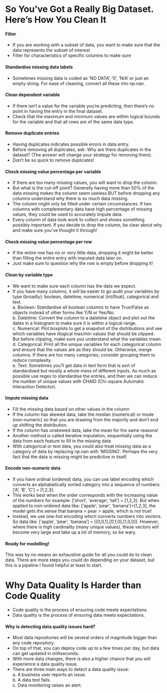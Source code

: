 # So You’ve Got a Really Big Dataset. Here’s How You Clean It

#### Filter
- If you are working with a subset of data, you want to make sure that the data represents the subset of interest. 
- Filter for characteristics of specific columns to make sure

#### Standardise missing data labels
- Sometimes missing data is coded as ‘NO DATA’, ‘0’, ‘N/A’ or just an empty string. For ease of cleaning, convert all these into np.nan.

#### Clean dependent variable
- If there isn’t a value for the variable you’re predicting, then there’s no point in having the entry in the final dataset. 
- Check that the maximum and minimum values are within logical bounds for the variable and that all rows are of the same data type.

#### Remove duplicate entries
- Having duplicates indicates possible errors in data entry. 
- Before removing all duplicates, ask: Why are there duplicates in the dataset? (The answer will change your strategy for removing them).
- Don’t be so quick to remove duplicates!

#### Check missing value percentage per variable
- If there are too many missing values, you will want to drop the column. 
- But what is the cut-off point? Generally having more than 50% of the data missing makes the column seem useless BUT before dropping any columns understand why there is so much data missing.
- The column might only be filled under certain circumstances.  If two columns with complementary data have high percentage of missing values, they could be used to accurately impute data.
- Every column of data took work to collect and shows something possibly important. If you decide to drop the column, be clear about why and make sure you’ve thought it through!

#### Check missing value percentage per row
- If the entire row has no or very little data, dropping it might be better than filling the entire entry with imputed data later on. 
- Just make sure to question why the row is empty before dropping it!

#### Clean by variable type
- We want to make sure each column has the data we expect.
- If you have many columns, it will be easier to go audit your variables by type (broadly): boolean, datetime, numerical (int/float), categorical and text. <br/>
a. Boolean: Standardise all boolean columns to have True/False as objects instead of other forms like Y/N or Yes/No.<br/>
b. Datetime: Convert the column to a datetime object and plot out the dates in a histogram to make sure it is within a logical range. <br/>
c. Numerical: Plot boxplots to get a snapshot of the distributions and see which variables have illogical max/min values that should be clipped. But before clipping, make sure you understand what the variables mean. <br/>
d. Categorical: Print all the unique variables for each categorical column and ensure that the values are as they should be. Otherwise, merge columns. If there are too many categories, consider grouping them to reduce complexity. <br/>
e. Text: Sometimes you’ll get data in text form that is sort of standardised but mostly a whole mess of different inputs. As much as possible use regex to standardise the entries, and then we can reduce the number of unique values with CHAID (Chi-square Automatic Interaction Detector). <br/>

#### Impute missing data
- Fill the missing data based on other values in the column
- If the column has skewed data, take the median (numerical) or mode (non-numeric) so that you are drawing from the majority and don’t end up shifting the distribution. 
- If the column has unskewed data, take the mean for the same reasons!
- Another method is called iterative imputation, sequentially using the data from each feature to fill in the missing data
- With categorical or text data, you could also treat missing data as a category of data by replacing np.nan with ‘MISSING’. Perhaps the very fact that the data is missing might be predictive in itself.

#### Encode non-numeric data
- If you have ordinal (ordered) data, you can use label encoding which converts an alphabetically sorted category into a sequence of numbers. [‘A’, ‘B’, ‘C’] = [1,2,3].
- This works best when the order corresponds with the increasing value of the numbers for example: [‘short’, ‘average’, ‘tall’] = [1,2,3]. But when applied to non-ordered data like: [‘apple’, ‘pear’, ‘banana’]=[1,2,3], the model gets the sense that banana > pear > apple, which is not true!
- Instead, we use one-hot encoding which converts numbers into vectors. So data like: [‘apple’, ‘pear’, ‘banana’] = [[0,0,1],[0,1,0],[1,0,0]]. However, where there is high cardinality (many unique values), these vectors will become very large and take up a lot of memory, so be wary.

#### Ready for modelling!
This was by no means an exhaustive guide for all you could do to clean data. There are more steps you could do depending on your dataset, but this is a pipeline I found helpful at least to start.

# Why Data Quality Is Harder than Code Quality
- Code quality is the process of ensuring code meets expectations. 
- Data quality is the process of ensuring data meets expectations.

#### Why is detecting data quality issues hard?
- Most data repositories will be several orders of magnitude bigger than any code repository. 
- On top of that, you can deploy code up to a few times per day, but data can get updated in milliseconds. 
- With more data changes, there is also a higher chance that you will experience a data quality issue.
- There are three main ways to detect a data quality issue: <br/>
a. A business user reports an issue. <br/>
b. A data test fails. <br/>
c. Data monitoring raises an alert. <br/>





